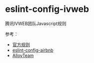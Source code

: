 eslint-config-ivweb
===========================

腾讯IVWEB团队Javascript规则

参考：
* [官方规则](https://eslint.org/docs/rules/)
* [eslint-config-airbnb](https://github.com/airbnb/javascript/tree/master/packages/eslint-config-airbnb)
* [AlloyTeam](https://github.com/AlloyTeam/eslint-config-alloy/blob/master/index.js)
